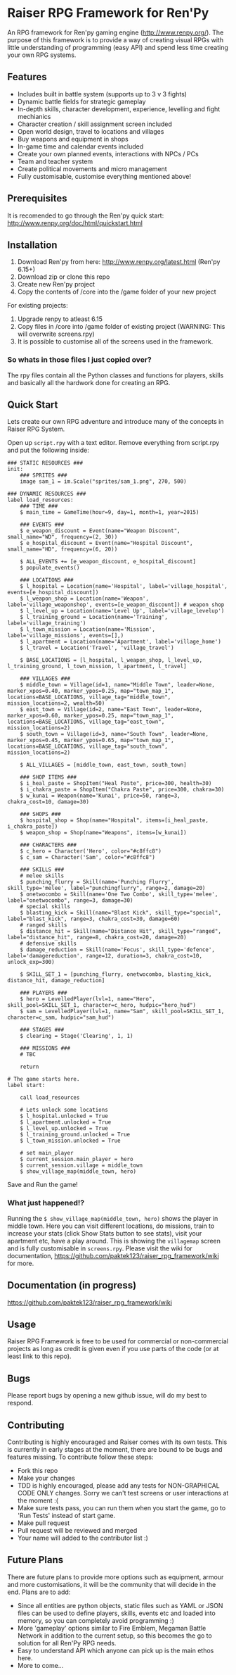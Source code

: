 # Raiser RPG Framework for Ren'Py

An RPG framework for Ren'py gaming engine (http://www.renpy.org/). The purpose of this framework is to provide a way of creating visual RPGs with little understanding of programming (easy API) and spend less time creating your own RPG systems. 

## Features
- Includes built in battle system (supports up to 3 v 3 fights)
- Dynamic battle fields for strategic gameplay
- In-depth skills, character development, experience, levelling and fight mechianics
- Character creation / skill assignment screen included 
- Open world design, travel to locations and villages
- Buy weapons and equipment in shops
- In-game time and calendar events included
- Create your own planned events, interactions with NPCs / PCs
- Team and teacher system
- Create political movements and micro management
- Fully customisable, customise everything mentioned above!

## Prerequisites

It is recomended to go through the Ren'py quick start: http://www.renpy.org/doc/html/quickstart.html

## Installation

1. Download Ren'py from here: http://www.renpy.org/latest.html (Ren'py 6.15+)
2. Download zip or clone this repo
3. Create new Ren'py project
4. Copy the contents of /core into the /game folder of your new project

For existing projects:

1. Upgrade renpy to atleast 6.15
2. Copy files in /core into /game folder of existing project (WARNING: This will overwrite screens.rpy)
3. It is possible to customise all of the screens used in the framework.

### So whats in those files I just copied over?

The rpy files contain all the Python classes and functions for players, skills and basically all the hardwork done for creating an RPG.

## Quick Start

Lets create our own RPG adventure and introduce many of the concepts in Raiser RPG System.

Open up `script.rpy` with a text editor. Remove everything from script.rpy and put the following inside:


```
### STATIC RESOURCES ###
init:
    ### SPRITES ### 
    image sam_1 = im.Scale("sprites/sam_1.png", 270, 500)
    
### DYNAMIC RESOURCES ###
label load_resources:
    ### TIME ###
    $ main_time = GameTime(hour=9, day=1, month=1, year=2015)
    
    ### EVENTS ###
    $ e_weapon_discount = Event(name="Weapon Discount", small_name="WD", frequency=(2, 30)) 
    $ e_hospital_discount = Event(name="Hospital Discount", small_name="HD", frequency=(6, 20)) 
    
    $ ALL_EVENTS += [e_weapon_discount, e_hospital_discount]
    $ populate_events()
    
    ### LOCATIONS ###
    $ l_hospital = Location(name='Hospital', label='village_hospital', events=[e_hospital_discount])
    $ l_weapon_shop = Location(name='Weapon', label='village_weaponshop', events=[e_weapon_discount]) # weapon shop
    $ l_level_up = Location(name='Level Up', label='village_levelup')
    $ l_training_ground = Location(name='Training', label='village_training')
    $ l_town_mission = Location(name='Mission', label='village_missions', events=[],)
    $ l_apartment = Location(name='Apartment', label='village_home')
    $ l_travel = Location('Travel', 'village_travel')
    
    $ BASE_LOCATIONS = [l_hospital, l_weapon_shop, l_level_up, l_training_ground, l_town_mission, l_apartment, l_travel]
    
    ### VILLAGES ###
    $ middle_town = Village(id=1, name="Middle Town", leader=None, marker_xpos=0.40, marker_ypos=0.25, map="town_map_1", locations=BASE_LOCATIONS, village_tag="middle_town", mission_locations=2, wealth=50)
    $ east_town = Village(id=2, name="East Town", leader=None, marker_xpos=0.60, marker_ypos=0.25, map="town_map_1", locations=BASE_LOCATIONS, village_tag="east_town", mission_locations=2)    
    $ south_town = Village(id=3, name="South Town", leader=None, marker_xpos=0.45, marker_ypos=0.65, map="town_map_1", locations=BASE_LOCATIONS, village_tag="south_town", mission_locations=2)

	$ ALL_VILLAGES = [middle_town, east_town, south_town]

    ### SHOP ITEMS ###
    $ i_heal_paste = ShopItem("Heal Paste", price=300, health=30)
    $ i_chakra_paste = ShopItem("Chakra Paste", price=300, chakra=30)
    $ w_kunai = Weapon(name='Kunai', price=50, range=3, chakra_cost=10, damage=30)

    ### SHOPS ###
    $ hospital_shop = Shop(name="Hospital", items=[i_heal_paste, i_chakra_paste])
    $ weapon_shop = Shop(name="Weapons", items=[w_kunai])
    
    ### CHARACTERS ###
    $ c_hero = Character('Hero', color="#c8ffc8")
    $ c_sam = Character('Sam', color="#c8ffc8")
    
    ### SKILLS ###
    # melee skills
    $ punching_flurry = Skill(name='Punching Flurry', skill_type='melee', label="punchingflurry", range=2, damage=20)
    $ onetwocombo = Skill(name='One Two Combo', skill_type='melee', label="onetwocombo", range=3, damage=30)
    # special skills
    $ blasting_kick = Skill(name="Blast Kick", skill_type="special", label="blast_kick", range=3, chakra_cost=30, damage=60)
    # ranged skills
    $ distance_hit = Skill(name="Distance Hit", skill_type="ranged", label="distance_hit", range=8, chakra_cost=20, damage=20)
    # defensive skills
    $ damage_reduction = Skill(name='Focus', skill_type='defence', label='damagereduction', range=12, duration=3, chakra_cost=10, unlock_exp=300)
    
    $ SKILL_SET_1 = [punching_flurry, onetwocombo, blasting_kick, distance_hit, damage_reduction]
    
    ### PLAYERS ###
    $ hero = LevelledPlayer(lvl=1, name="Hero", skill_pool=SKILL_SET_1, character=c_hero, hudpic="hero_hud")
    $ sam = LevelledPlayer(lvl=1, name="Sam", skill_pool=SKILL_SET_1, character=c_sam, hudpic="sam_hud")
    
    ### STAGES ###
    $ clearing = Stage('Clearing', 1, 1)
    
    ### MISSIONS ###
    # TBC
    
    return

# The game starts here.
label start:
    
    call load_resources
    
    # Lets unlock some locations
    $ l_hospital.unlocked = True
    $ l_apartment.unlocked = True
    $ l_level_up.unlocked = True
    $ l_training_ground.unlocked = True
    $ l_town_mission.unlocked = True
    
    # set main_player
    $ current_session.main_player = hero
    $ current_session.village = middle_town
    $ show_village_map(middle_town, hero)
```

Save and Run the game!

### What just happened!?

Running the `$ show_village_map(middle_town, hero)` shows the player in middle town. Here you can visit different locations, do missions, train to increase your stats (click Show Stats button to see stats), visit your apartment etc, have a play around. This is showing the `villagemap` screen and is fully customisable in `screens.rpy`. Please visit the wiki for documentation, https://github.com/paktek123/raiser_rpg_framework/wiki for more.

## Documentation (in progress)

https://github.com/paktek123/raiser_rpg_framework/wiki

## Usage

Raiser RPG Framework is free to be used for commercial or non-commercial projects as long as credit is given even if you use parts of the code (or at least link to this repo).

## Bugs

Please report bugs by opening a new github issue, will do my best to respond.

## Contributing

Contributing is highly encouraged and Raiser comes with its own tests. This is currently in early stages at the moment, there are bound to be bugs and features missing. To contribute follow these steps:
- Fork this repo
- Make your changes
- TDD is highly encouraged, please add any tests for NON-GRAPHICAL CODE ONLY changes. Sorry we can't test screens or user interactions at the moment :(
- Make sure tests pass, you can run them when you start the game, go to 'Run Tests' instead of start game.
- Make pull request
- Pull request will be reviewed and merged
- Your name will added to the contributor list :)

## Future Plans

There are future plans to provide more options such as equipment, armour and more customisations, it will be the community that will decide in the end. Plans are to add:

- Since all entities are python objects, static files such as YAML or JSON files can be used to define players, skills, events etc and loaded into memory, so you can completely avoid programming :)
- More 'gameplay' options similar to Fire Emblem, Megaman Battle Network in addition to the current setup, so this becomes the go to solution for all Ren'Py RPG needs.
- Easy to understand API which anyone can pick up is the main ethos here.
- More to come...
